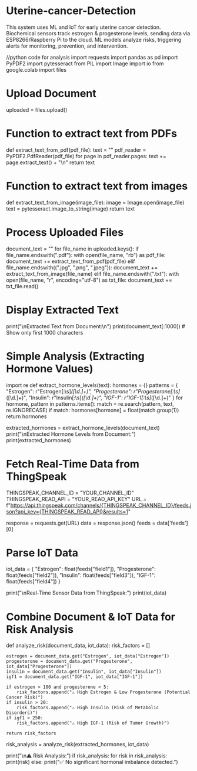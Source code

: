 # Uterine-cancer-Detection
This system uses ML and IoT for early uterine cancer detection. Biochemical sensors track estrogen &amp; progesterone levels, sending data via ESP8266/Raspberry Pi to the cloud. ML models analyze risks, triggering alerts for monitoring, prevention, and intervention.

//python code for analysis
import requests
import pandas as pd
import PyPDF2
import pytesseract
from PIL import Image
import io
from google.colab import files

# Upload Document
uploaded = files.upload()

# Function to extract text from PDFs
def extract_text_from_pdf(pdf_file):
    text = ""
    pdf_reader = PyPDF2.PdfReader(pdf_file)
    for page in pdf_reader.pages:
        text += page.extract_text() + "\n"
    return text

# Function to extract text from images
def extract_text_from_image(image_file):
    image = Image.open(image_file)
    text = pytesseract.image_to_string(image)
    return text

# Process Uploaded Files
document_text = ""
for file_name in uploaded.keys():
    if file_name.endswith(".pdf"):
        with open(file_name, "rb") as pdf_file:
            document_text += extract_text_from_pdf(pdf_file)
    elif file_name.endswith((".jpg", ".png", ".jpeg")):
        document_text += extract_text_from_image(file_name)
    elif file_name.endswith(".txt"):
        with open(file_name, "r", encoding="utf-8") as txt_file:
            document_text += txt_file.read()

# Display Extracted Text
print("\nExtracted Text from Document:\n")
print(document_text[:1000])  # Show only first 1000 characters

# Simple Analysis (Extracting Hormone Values)
import re
def extract_hormone_levels(text):
    hormones = {}
    patterns = {
        "Estrogen": r"Estrogen[:\s]*([\d\.]+)",
        "Progesterone": r"Progesterone[:\s]*([\d\.]+)",
        "Insulin": r"Insulin[:\s]*([\d\.]+)",
        "IGF-1": r"IGF-1[:\s]*([\d\.]+)"
    }
    for hormone, pattern in patterns.items():
        match = re.search(pattern, text, re.IGNORECASE)
        if match:
            hormones[hormone] = float(match.group(1))
    return hormones

extracted_hormones = extract_hormone_levels(document_text)
print("\nExtracted Hormone Levels from Document:")
print(extracted_hormones)

# Fetch Real-Time Data from ThingSpeak
THINGSPEAK_CHANNEL_ID = "YOUR_CHANNEL_ID"
THINGSPEAK_READ_API = "YOUR_READ_API_KEY"
URL = f"https://api.thingspeak.com/channels/{THINGSPEAK_CHANNEL_ID}/feeds.json?api_key={THINGSPEAK_READ_API}&results=1"

response = requests.get(URL)
data = response.json()
feeds = data['feeds'][0]

# Parse IoT Data
iot_data = {
    "Estrogen": float(feeds["field1"]),
    "Progesterone": float(feeds["field2"]),
    "Insulin": float(feeds["field3"]),
    "IGF-1": float(feeds["field4"])
}

print("\nReal-Time Sensor Data from ThingSpeak:")
print(iot_data)

# Combine Document & IoT Data for Risk Analysis
def analyze_risk(document_data, iot_data):
    risk_factors = []
    
    estrogen = document_data.get("Estrogen", iot_data["Estrogen"])
    progesterone = document_data.get("Progesterone", iot_data["Progesterone"])
    insulin = document_data.get("Insulin", iot_data["Insulin"])
    igf1 = document_data.get("IGF-1", iot_data["IGF-1"])

    if estrogen > 100 and progesterone < 5:
        risk_factors.append("⚠️ High Estrogen & Low Progesterone (Potential Cancer Risk)")
    if insulin > 20:
        risk_factors.append("⚠️ High Insulin (Risk of Metabolic Disorders)")
    if igf1 > 250:
        risk_factors.append("⚠️ High IGF-1 (Risk of Tumor Growth)")

    return risk_factors

risk_analysis = analyze_risk(extracted_hormones, iot_data)

print("\n⚠️ Risk Analysis:")
if risk_analysis:
    for risk in risk_analysis:
        print(risk)
else:
    print("✅ No significant hormonal imbalance detected.")

